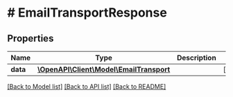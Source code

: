 # # EmailTransportResponse

## Properties

Name | Type | Description | Notes
------------ | ------------- | ------------- | -------------
**data** | [**\OpenAPI\Client\Model\EmailTransport**](EmailTransport.md) |  | [optional]

[[Back to Model list]](../../README.md#models) [[Back to API list]](../../README.md#endpoints) [[Back to README]](../../README.md)
